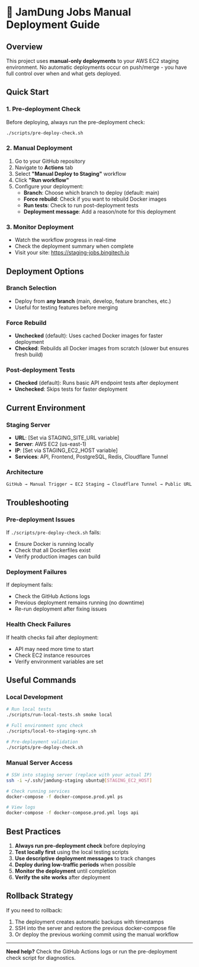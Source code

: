 # 🚀 JamDung Jobs Manual Deployment Guide

## Overview
This project uses **manual-only deployments** to your AWS EC2 staging environment. No automatic deployments occur on push/merge - you have full control over when and what gets deployed.

## Quick Start

### 1. Pre-deployment Check
Before deploying, always run the pre-deployment check:
```bash
./scripts/pre-deploy-check.sh
```

### 2. Manual Deployment
1. Go to your GitHub repository
2. Navigate to **Actions** tab
3. Select **"Manual Deploy to Staging"** workflow
4. Click **"Run workflow"**
5. Configure your deployment:
   - **Branch**: Choose which branch to deploy (default: main)
   - **Force rebuild**: Check if you want to rebuild Docker images
   - **Run tests**: Check to run post-deployment tests
   - **Deployment message**: Add a reason/note for this deployment

### 3. Monitor Deployment
- Watch the workflow progress in real-time
- Check the deployment summary when complete
- Visit your site: https://staging-jobs.bingitech.io

## Deployment Options

### Branch Selection
- Deploy from **any branch** (main, develop, feature branches, etc.)
- Useful for testing features before merging

### Force Rebuild
- **Unchecked** (default): Uses cached Docker images for faster deployment
- **Checked**: Rebuilds all Docker images from scratch (slower but ensures fresh build)

### Post-deployment Tests
- **Checked** (default): Runs basic API endpoint tests after deployment
- **Unchecked**: Skips tests for faster deployment

## Current Environment

### Staging Server
- **URL**: [Set via STAGING_SITE_URL variable]
- **Server**: AWS EC2 (us-east-1)
- **IP**: [Set via STAGING_EC2_HOST variable]
- **Services**: API, Frontend, PostgreSQL, Redis, Cloudflare Tunnel

### Architecture
```
GitHub → Manual Trigger → EC2 Staging → Cloudflare Tunnel → Public URL
```

## Troubleshooting

### Pre-deployment Issues
If `./scripts/pre-deploy-check.sh` fails:
- Ensure Docker is running locally
- Check that all Dockerfiles exist
- Verify production images can build

### Deployment Failures
If deployment fails:
- Check the GitHub Actions logs
- Previous deployment remains running (no downtime)
- Re-run deployment after fixing issues

### Health Check Failures
If health checks fail after deployment:
- API may need more time to start
- Check EC2 instance resources
- Verify environment variables are set

## Useful Commands

### Local Development
```bash
# Run local tests
./scripts/run-local-tests.sh smoke local

# Full environment sync check
./scripts/local-to-staging-sync.sh

# Pre-deployment validation
./scripts/pre-deploy-check.sh
```

### Manual Server Access
```bash
# SSH into staging server (replace with your actual IP)
ssh -i ~/.ssh/jamdung-staging ubuntu@[STAGING_EC2_HOST]

# Check running services
docker-compose -f docker-compose.prod.yml ps

# View logs
docker-compose -f docker-compose.prod.yml logs api
```

## Best Practices

1. **Always run pre-deployment check** before deploying
2. **Test locally first** using the local testing scripts
3. **Use descriptive deployment messages** to track changes
4. **Deploy during low-traffic periods** when possible
5. **Monitor the deployment** until completion
6. **Verify the site works** after deployment

## Rollback Strategy

If you need to rollback:
1. The deployment creates automatic backups with timestamps
2. SSH into the server and restore the previous docker-compose file
3. Or deploy the previous working commit using the manual workflow

---

**Need help?** Check the GitHub Actions logs or run the pre-deployment check script for diagnostics.

